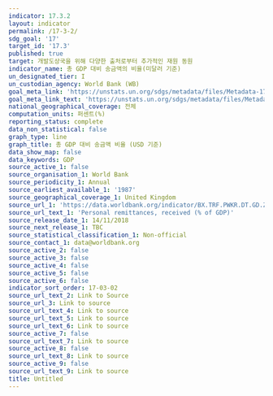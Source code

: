 ```yaml
---
indicator: 17.3.2
layout: indicator
permalink: /17-3-2/
sdg_goal: '17'
target_id: '17.3'
published: true
target: 개발도상국을 위해 다양한 출처로부터 추가적인 재원 동원
indicator_name: 총 GDP 대비 송금액의 비율(미달러 기준)
un_designated_tier: I
un_custodian_agency: World Bank (WB)
goal_meta_link: 'https://unstats.un.org/sdgs/metadata/files/Metadata-17-03-02.pdf'
goal_meta_link_text: 'https://unstats.un.org/sdgs/metadata/files/Metadata-17-03-02.pdf'
national_geographical_coverage: 전체
computation_units: 퍼센트(%)
reporting_status: complete
data_non_statistical: false
graph_type: line
graph_title: 총 GDP 대비 송금액 비율 (USD 기준)
data_show_map: false
data_keywords: GDP
source_active_1: false
source_organisation_1: World Bank
source_periodicity_1: Annual
source_earliest_available_1: '1987'
source_geographical_coverage_1: United Kingdom
source_url_1: 'https://data.worldbank.org/indicator/BX.TRF.PWKR.DT.GD.ZS'
source_url_text_1: 'Personal remittances, received (% of GDP)'
source_release_date_1: 14/11/2018
source_next_release_1: TBC
source_statistical_classification_1: Non-official
source_contact_1: data@worldbank.org
source_active_2: false
source_active_3: false
source_active_4: false
source_active_5: false
source_active_6: false
indicator_sort_order: 17-03-02
source_url_text_2: Link to Source
source_url_3: Link to source
source_url_text_4: Link to source
source_url_text_5: Link to source
source_url_text_6: Link to source
source_active_7: false
source_url_text_7: Link to source
source_active_8: false
source_url_text_8: Link to source
source_active_9: false
source_url_text_9: Link to source
title: Untitled
---
```

